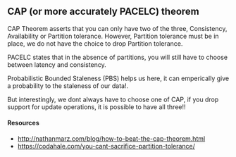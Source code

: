 ## CAP (or more accurately PACELC) theorem 
CAP Theorem asserts that you can only have two of the three, Consistency, Availability or Partition tolerance. However, Partition tolerance must be in place, we do not have the choice to drop Partition tolerance.

PACELC states that in the absence of partitions, you will still have to choose between latency and consistency. 

Probabilistic Bounded Staleness (PBS) helps us here, it can emperically give a probability to the staleness of our data!.

But interestingly, we dont always have to choose one of CAP, if you drop support for update operations, it is possible to have all three!!

#### Resources
* http://nathanmarz.com/blog/how-to-beat-the-cap-theorem.html
* https://codahale.com/you-cant-sacrifice-partition-tolerance/


